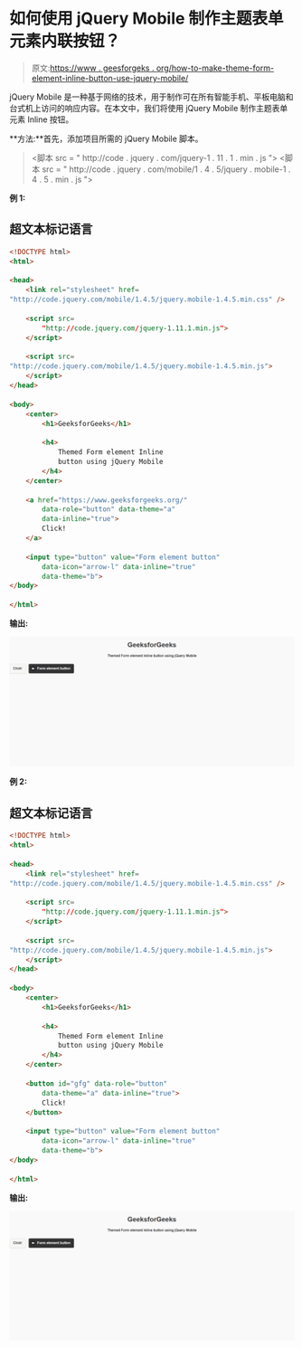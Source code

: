 # 如何使用 jQuery Mobile 制作主题表单元素内联按钮？

> 原文:[https://www . geesforgeks . org/how-to-make-theme-form-element-inline-button-use-jquery-mobile/](https://www.geeksforgeeks.org/how-to-make-themed-form-element-inline-button-using-jquery-mobile/)

jQuery Mobile 是一种基于网络的技术，用于制作可在所有智能手机、平板电脑和台式机上访问的响应内容。在本文中，我们将使用 jQuery Mobile 制作主题表单元素 Inline 按钮。

**方法:**首先，添加项目所需的 jQuery Mobile 脚本。

> <link rel="”stylesheet”" href="”http://code.jquery.com/mobile/1.4.5/jquery.mobile-1.4.5.min.css”/">
> <脚本 src = " http://code . jquery . com/jquery-1 . 11 . 1 . min . js "></脚本>
> <脚本 src = " http://code . jquery . com/mobile/1 . 4 . 5/jquery . mobile-1 . 4 . 5 . min . js "></脚本>

**例 1:**

## 超文本标记语言

```html
<!DOCTYPE html>
<html>

<head>
    <link rel="stylesheet" href=
"http://code.jquery.com/mobile/1.4.5/jquery.mobile-1.4.5.min.css" />

    <script src=
        "http://code.jquery.com/jquery-1.11.1.min.js">
    </script>

    <script src=
"http://code.jquery.com/mobile/1.4.5/jquery.mobile-1.4.5.min.js">
    </script>
</head>

<body>
    <center>
        <h1>GeeksforGeeks</h1>

        <h4>
            Themed Form element Inline 
            button using jQuery Mobile
        </h4>
    </center>

    <a href="https://www.geeksforgeeks.org/"
        data-role="button" data-theme="a" 
        data-inline="true">
        Click!
    </a>

    <input type="button" value="Form element button"
        data-icon="arrow-l" data-inline="true" 
        data-theme="b">
</body>

</html>
```

**输出:**

![](img/95c2e4338d21bb5ccbc570a6c2941d08.png)

**例 2:**

## 超文本标记语言

```html
<!DOCTYPE html>
<html>

<head>
    <link rel="stylesheet" href=
"http://code.jquery.com/mobile/1.4.5/jquery.mobile-1.4.5.min.css" />

    <script src=
        "http://code.jquery.com/jquery-1.11.1.min.js">
    </script>

    <script src=
"http://code.jquery.com/mobile/1.4.5/jquery.mobile-1.4.5.min.js">
    </script>
</head>

<body>
    <center>
        <h1>GeeksforGeeks</h1>

        <h4>
            Themed Form element Inline 
            button using jQuery Mobile
        </h4>
    </center>

    <button id="gfg" data-role="button"
        data-theme="a" data-inline="true">
        Click!
    </button>

    <input type="button" value="Form element button"
        data-icon="arrow-l" data-inline="true" 
        data-theme="b">
</body>

</html>
```

**输出:**

![](img/95c2e4338d21bb5ccbc570a6c2941d08.png)